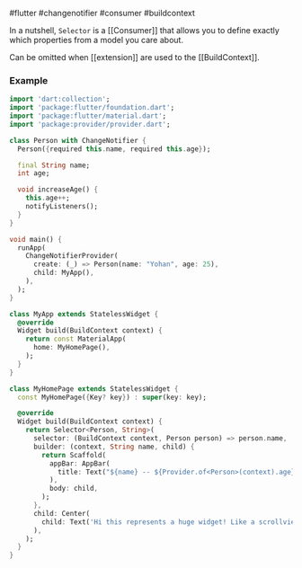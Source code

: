 #flutter #changenotifier #consumer #buildcontext 

In a nutshell, `Selector` is a [[Consumer]] that allows you to define exactly which properties from a model you care about.

Can be omitted when [[extension]] are used to the [[BuildContext]].

### Example
```dart
import 'dart:collection';
import 'package:flutter/foundation.dart';
import 'package:flutter/material.dart';
import 'package:provider/provider.dart';

class Person with ChangeNotifier {
  Person({required this.name, required this.age});

  final String name;
  int age;

  void increaseAge() {
    this.age++;
    notifyListeners();
  }
}

void main() {
  runApp(
    ChangeNotifierProvider(
      create: (_) => Person(name: "Yohan", age: 25),
      child: MyApp(),
    ),
  );
}

class MyApp extends StatelessWidget {
  @override
  Widget build(BuildContext context) {
    return const MaterialApp(
      home: MyHomePage(),
    );
  }
}

class MyHomePage extends StatelessWidget {
  const MyHomePage({Key? key}) : super(key: key);

  @override
  Widget build(BuildContext context) {
    return Selector<Person, String>(
      selector: (BuildContext context, Person person) => person.name,
      builder: (context, String name, child) {
        return Scaffold(
          appBar: AppBar(
            title: Text("${name} -- ${Provider.of<Person>(context).age} yrs old"),
          ),
          body: child,
        );
      },
      child: Center(
        child: Text('Hi this represents a huge widget! Like a scrollview with 500 children!'),
      ),
    );
  }
}
```
